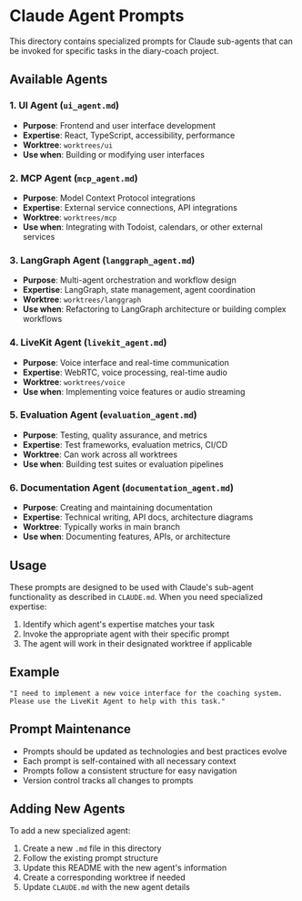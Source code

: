 # Claude Agent Prompts

This directory contains specialized prompts for Claude sub-agents that can be invoked for specific tasks in the diary-coach project.

## Available Agents

### 1. **UI Agent** (`ui_agent.md`)
- **Purpose**: Frontend and user interface development
- **Expertise**: React, TypeScript, accessibility, performance
- **Worktree**: `worktrees/ui`
- **Use when**: Building or modifying user interfaces

### 2. **MCP Agent** (`mcp_agent.md`)
- **Purpose**: Model Context Protocol integrations
- **Expertise**: External service connections, API integrations
- **Worktree**: `worktrees/mcp`
- **Use when**: Integrating with Todoist, calendars, or other external services

### 3. **LangGraph Agent** (`langgraph_agent.md`)
- **Purpose**: Multi-agent orchestration and workflow design
- **Expertise**: LangGraph, state management, agent coordination
- **Worktree**: `worktrees/langgraph`
- **Use when**: Refactoring to LangGraph architecture or building complex workflows

### 4. **LiveKit Agent** (`livekit_agent.md`)
- **Purpose**: Voice interface and real-time communication
- **Expertise**: WebRTC, voice processing, real-time audio
- **Worktree**: `worktrees/voice`
- **Use when**: Implementing voice features or audio streaming

### 5. **Evaluation Agent** (`evaluation_agent.md`)
- **Purpose**: Testing, quality assurance, and metrics
- **Expertise**: Test frameworks, evaluation metrics, CI/CD
- **Worktree**: Can work across all worktrees
- **Use when**: Building test suites or evaluation pipelines

### 6. **Documentation Agent** (`documentation_agent.md`)
- **Purpose**: Creating and maintaining documentation
- **Expertise**: Technical writing, API docs, architecture diagrams
- **Worktree**: Typically works in main branch
- **Use when**: Documenting features, APIs, or architecture

## Usage

These prompts are designed to be used with Claude's sub-agent functionality as described in `CLAUDE.md`. When you need specialized expertise:

1. Identify which agent's expertise matches your task
2. Invoke the appropriate agent with their specific prompt
3. The agent will work in their designated worktree if applicable

## Example

```
"I need to implement a new voice interface for the coaching system. 
Please use the LiveKit Agent to help with this task."
```

## Prompt Maintenance

- Prompts should be updated as technologies and best practices evolve
- Each prompt is self-contained with all necessary context
- Prompts follow a consistent structure for easy navigation
- Version control tracks all changes to prompts

## Adding New Agents

To add a new specialized agent:

1. Create a new `.md` file in this directory
2. Follow the existing prompt structure
3. Update this README with the new agent's information
4. Create a corresponding worktree if needed
5. Update `CLAUDE.md` with the new agent details